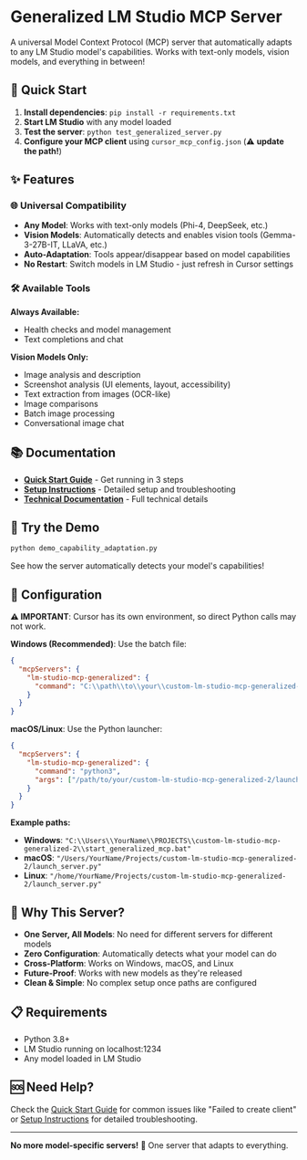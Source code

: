 # Generalized LM Studio MCP Server

A universal Model Context Protocol (MCP) server that automatically adapts to any LM Studio model's capabilities. Works with text-only models, vision models, and everything in between!

## 🚀 Quick Start

1. **Install dependencies**: `pip install -r requirements.txt`
2. **Start LM Studio** with any model loaded
3. **Test the server**: `python test_generalized_server.py`
4. **Configure your MCP client** using `cursor_mcp_config.json` (⚠️ **update the path!**)

## ✨ Features

### 🌐 Universal Compatibility
- **Any Model**: Works with text-only models (Phi-4, DeepSeek, etc.)
- **Vision Models**: Automatically detects and enables vision tools (Gemma-3-27B-IT, LLaVA, etc.)
- **Auto-Adaptation**: Tools appear/disappear based on model capabilities
- **No Restart**: Switch models in LM Studio - just refresh in Cursor settings

### 🛠️ Available Tools

**Always Available:**
- Health checks and model management
- Text completions and chat

**Vision Models Only:**
- Image analysis and description
- Screenshot analysis (UI elements, layout, accessibility)
- Text extraction from images (OCR-like)
- Image comparisons
- Batch image processing
- Conversational image chat

## 📚 Documentation

- **[Quick Start Guide](QUICK_START.md)** - Get running in 3 steps
- **[Setup Instructions](SETUP_INSTRUCTIONS.md)** - Detailed setup and troubleshooting
- **[Technical Documentation](README_GENERALIZED.md)** - Full technical details

## 🧪 Try the Demo

```bash
python demo_capability_adaptation.py
```

See how the server automatically detects your model's capabilities!

## 🔧 Configuration

**⚠️ IMPORTANT**: Cursor has its own environment, so direct Python calls may not work.

**Windows (Recommended)**: Use the batch file:
```json
{
  "mcpServers": {
    "lm-studio-mcp-generalized": {
      "command": "C:\\path\\to\\your\\custom-lm-studio-mcp-generalized-2\\start_generalized_mcp.bat"
    }
  }
}
```

**macOS/Linux**: Use the Python launcher:
```json
{
  "mcpServers": {
    "lm-studio-mcp-generalized": {
      "command": "python3",
      "args": ["/path/to/your/custom-lm-studio-mcp-generalized-2/launch_server.py"]
    }
  }
}
```

**Example paths:**
- **Windows**: `"C:\\Users\\YourName\\PROJECTS\\custom-lm-studio-mcp-generalized-2\\start_generalized_mcp.bat"`
- **macOS**: `"/Users/YourName/Projects/custom-lm-studio-mcp-generalized-2/launch_server.py"`
- **Linux**: `"/home/YourName/Projects/custom-lm-studio-mcp-generalized-2/launch_server.py"`

## 🎯 Why This Server?

- **One Server, All Models**: No need for different servers for different models
- **Zero Configuration**: Automatically detects what your model can do
- **Cross-Platform**: Works on Windows, macOS, and Linux
- **Future-Proof**: Works with new models as they're released
- **Clean & Simple**: No complex setup once paths are configured

## 📋 Requirements

- Python 3.8+
- LM Studio running on localhost:1234
- Any model loaded in LM Studio

## 🆘 Need Help?

Check the [Quick Start Guide](QUICK_START.md) for common issues like "Failed to create client" or [Setup Instructions](SETUP_INSTRUCTIONS.md) for detailed troubleshooting.

---

**No more model-specific servers!** 🎉 One server that adapts to everything. 
